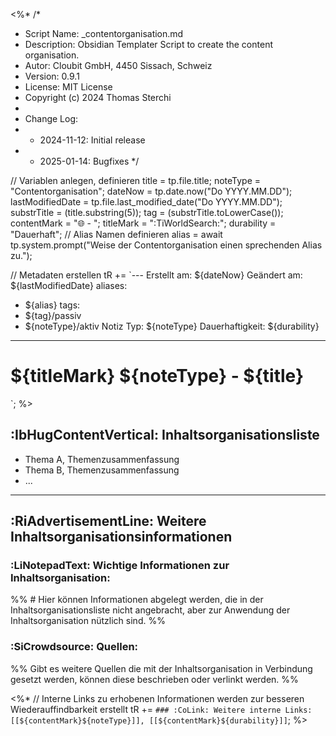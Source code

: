 <%* 
/* 
* Script Name: _contentorganisation.md
* Description: Obsidian Templater Script to create the content organisation.
* Autor: Cloubit GmbH, 4450 Sissach, Schweiz
* Version: 0.9.1
* License: MIT License
* Copyright (c) 2024 Thomas Sterchi
* 
* Change Log:
* - 2024-11-12: Initial release
* - 2025-01-14: Bugfixes
*/

// Variablen anlegen, definieren
title = tp.file.title;
noteType = "Contentorganisation";
dateNow = tp.date.now("Do YYYY.MM.DD");
lastModifiedDate = tp.file.last_modified_date("Do YYYY.MM.DD");
substrTitle = (title.substring(5));
tag = (substrTitle.toLowerCase());
contentMark = "🌐 - ";
titleMark = ":TiWorldSearch:";
durability = "Dauerhaft";
// Alias Namen definieren
alias = await tp.system.prompt("Weise der Contentorganisation einen sprechenden Alias zu.");

// Metadaten erstellen
tR +=  `---
Erstellt am: ${dateNow}
Geändert am: ${lastModifiedDate}
aliases:
  - ${alias}
tags:
  - ${tag}/passiv
  - ${noteType}/aktiv
Notiz Typ: ${noteType}
Dauerhaftigkeit: ${durability}
---
# ${titleMark} ${noteType} - ${title}
`;
%>

##  :IbHugContentVertical: Inhaltsorganisationsliste
- Thema A, Themenzusammenfassung 
- Thema B, Themenzusammenfassung
- ...

***
## :RiAdvertisementLine: Weitere Inhaltsorganisationsinformationen 
### :LiNotepadText: Wichtige Informationen zur Inhaltsorganisation: 
%% # Hier können Informationen abgelegt werden, die in der Inhaltsorganisationsliste nicht angebracht, aber zur Anwendung der Inhaltsorganisation nützlich sind.  %%
### :SiCrowdsource: Quellen: 
%% Gibt es weitere Quellen die mit der Inhaltsorganisation in Verbindung gesetzt werden, können diese beschrieben oder verlinkt werden. %%

<%*
// Interne Links zu erhobenen Informationen werden zur besseren Wiederauffindbarkeit erstellt
tR += `### :CoLink: Weitere interne Links:
[[${contentMark}${noteType}]], [[${contentMark}${durability}]]`;
%>
